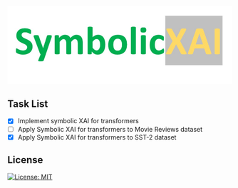  <p align="center">
    <img src="figures/logo.jpeg" width="700" title="The Logo">
 </p>

## Task List
- [x] Implement symbolic XAI for transformers
- [ ] Apply Symbolic XAI for transformers to Movie Reviews dataset
- [x] Apply Symbolic XAI for transformers to SST-2 dataset

## License
[![License: MIT](https://img.shields.io/github/license/FarnoushRJ/MLAlgorithms?color=blueviolet&style=for-the-badge)](https://opensource.org/licenses/MIT)
